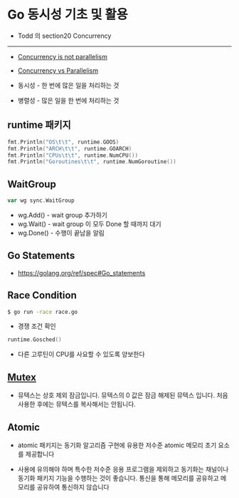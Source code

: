 # Go 동시성 기초 및 활용

- Todd 의 section20 Concurrency

---

- [Concurrency is not parallelism](https://go.dev/blog/waza-talk)
- [Concurrency vs Parallelism](https://www.youtube.com/watch?v=Y1pgpn2gOSg)

- 동시성 - 한 번에 많은 일을 처리하는 것
- 병렬성 - 많은 일을 한 번에 처리하는 것 

## runtime 패키지

```go
fmt.Println("OS\t\t", runtime.GOOS)
fmt.Println("ARCH\t\t", runtime.GOARCH)
fmt.Println("CPUs\t\t", runtime.NumCPU())
fmt.Println("Goroutines\t\t", runtime.NumGoroutine())
```

## WaitGroup

```go
var wg sync.WaitGroup
```

- wg.Add() - wait group 추가하기
- wg.Wait() - wait group 이 모두 Done 할 때까지 대기
- wg.Done() - 수행이 끝남을 알림 

## Go Statements

- https://golang.org/ref/spec#Go_statements

## Race Condition

```bash
$ go run -race race.go
```

- 경쟁 조건 확인

```go
runtime.Gosched()
```

- 다른 고루틴이 CPU를 사요할 수 있도록 양보한다

## [Mutex](https://pkg.go.dev/sync#Mutex)

- 뮤텍스는 상호 제외 잠금입니다. 뮤텍스의 0 값은 잠금 해제된 뮤텍스 입니다. 처음 사용한 후에는 뮤텍스를 복사해서는 안됩니다.

## Atomic

- atomic 패키지는 동기화 알고리즘 구현에 유용한 저수준 atomic  메모리 초기 요소를 제공합니다

- 사용에 유의해야 하며 특수한 저수준 응용 프로그램을 제외하고 동기화는 채널이나 동기화 패키지 기능을 수행하는 것이 좋습니다. 통신을 통해 메모리를 공유하고 메모리를 공유하여 통신하지 않습니다

  


